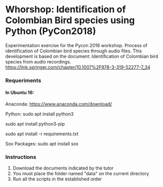 # Whorshop: Identification of Colombian Bird species using Python (PyCon2018)

Experimentation exercise for the Pycon 2018 workshop. 
Process of identification of Colombian bird species through audio files.
This development is based on the document: Identification of Colombian bird species from audio recordings. https://link.springer.com/chapter/10.1007%2F978-3-319-52277-7_34

### Requeriments

#### In Ubuntu 16: 

Anaconda: https://www.anaconda.com/download/

Python: 
  sudo apt install python3
  
  sudo apt install python3-pip
  
  sudo apt install -r requirements.txt

Sox Packages:
  sudo apt install sox

### Instructions

1. Download the documents indicated by the tutor
2. You must place the folder named "data" on the current directory
3. Run all the scripts in the established order
